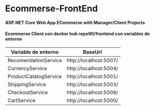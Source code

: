 # Ecommerse-FrontEnd
#### ASP.NET Core Web App ECommerse with Manager/Client Projects 

#### Ecommerse Client con docker hub repo90/frontend con variables de entorno

| Variable de entorno | BaseUrl |
| ------ | ------ |
| RecomendationService | http://localhost:5007/ |
| CurrencyService | http://localhost:5004/ |
| ProductCatalogService | http://localhost:5001/ |
| ShippingService | http://localhost:5003/ |
| CheckoutService | http://localhost:5008/ |
| CartService | http://localhost:5000/ |
